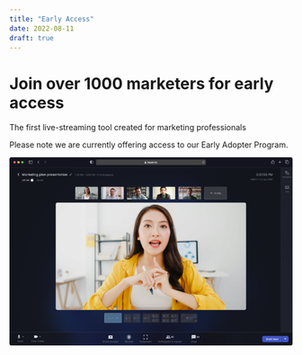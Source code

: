```yaml
---
title: "Early Access"
date: 2022-08-11
draft: true
---
```


# Join over 1000 marketers for early access

The first live-streaming tool created for marketing professionals

Please note we are currently offering access to our Early Adopter Program.

![](images/Homepage-Hero-Featured-Image.png)
